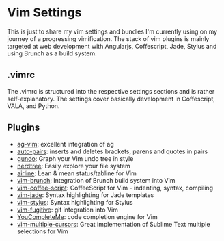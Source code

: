 Vim Settings
============

This is just to share my vim settings and bundles I'm currently using
on my journey of a progressing vimification.
The stack of vim plugins is mainly targeted at web development with Angularjs, Coffescript, Jade, Stylus and using Brunch as a build system.

.vimrc
------

The .vimrc is structured into the respective settings sections and is rather self-explanatory. The settings cover basically development in Coffescript, VALA, and Python.

Plugins
-------

* [ag-vim](https://github.com/rking/ag.vim): excellent integration of ag
* [auto-pairs](https://github.com/jiangmiao/auto-pairs]auto-pairs): inserts and deletes brackets, parens and quotes in pairs
* [gundo](http://sjl.bitbucket.org/gundo.vim/): Graph your Vim undo tree in style
* [nerdtree](https://github.com/scrooloose/nerdtree): Easily explore your file system
* [airline](https://github.com/bling/vim-airline): Lean & mean status/tabline for Vim
* [vim-brunch](https://github.com/drichard/vim-brunch): Integration of Brunch build system into Vim
* [vim-coffee-script](https://github.com/kchmck/vim-coffee-script): CoffeeScript for Vim - indenting, syntax, compiling
* [vim-jade](https://github.com/digitaltoad/vim-jade): Syntax highlighting for Jade templates
* [vim-stylus](https://github.com/wavded/vim-stylus): Syntax highlighting for Stylus
* [vim-fugitive](https://github.com/tpope/vim-fugitive): git integration into Vim
* [YouCompleteMe](https://github.com/Valloric/YouCompleteMe): code completion engine for Vim
* [vim-multiple-cursors](https://github.com/terryma/vim-multiple-cursors.git): Great implementation of Sublime Text multiple selections for Vim

